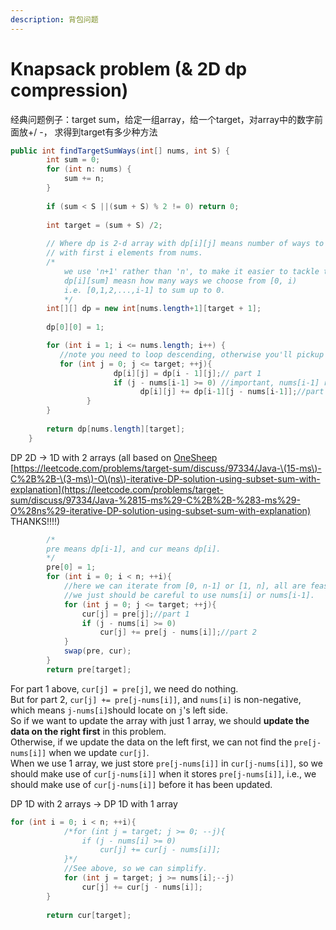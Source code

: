 ```yaml
---
description: 背包问题
---
```


# Knapsack problem \(& 2D dp compression\)



经典问题例子：target sum，给定一组array，给一个target，对array中的数字前面放+/ -， 求得到target有多少种方法

```java
public int findTargetSumWays(int[] nums, int S) {
        int sum = 0;
        for (int n: nums) {
            sum += n;
        }
        
        if (sum < S ||(sum + S) % 2 != 0) return 0;
        
        int target = (sum + S) /2;
        
        // Where dp is 2-d array with dp[i][j] means number of ways to get sum j 
        // with first i elements from nums.
        /*
    		we use 'n+1' rather than 'n', to make it easier to tackle the boundary.
    		dp[i][sum] measn how many ways we choose from [0, i) 
    		i.e. [0,1,2,...,i-1] to sum up to 0.
    		*/
        int[][] dp = new int[nums.length+1][target + 1]; 
        
        dp[0][0] = 1;

        for (int i = 1; i <= nums.length; i++) {
           //note you need to loop descending, otherwise you'll pickup duplicated partial result along the way
           for (int j = 0; j <= target; ++j){
				       dp[i][j] = dp[i - 1][j];// part 1
				       if (j - nums[i-1] >= 0) //important, nums[i-1] rather than nums[i].
					         dp[i][j] += dp[i-1][j - nums[i-1]];//part 2
			     }
        }
        
        return dp[nums.length][target];
    }
```

DP 2D -&gt; 1D with 2 arrays \(all based on  [OneSheep](https://leetcode.com/OneSheep) [https://leetcode.com/problems/target-sum/discuss/97334/Java-\(15-ms\)-C%2B%2B-\(3-ms\)-O\(ns\)-iterative-DP-solution-using-subset-sum-with-explanation](https://leetcode.com/problems/target-sum/discuss/97334/Java-%2815-ms%29-C%2B%2B-%283-ms%29-O%28ns%29-iterative-DP-solution-using-subset-sum-with-explanation) THANKS!!!!\)

```java
		/*
		pre means dp[i-1], and cur means dp[i].
		*/
		pre[0] = 1;
		for (int i = 0; i < n; ++i){
			//here we can iterate from [0, n-1] or [1, n], all are feasible.
			//we just should be careful to use nums[i] or nums[i-1].
			for (int j = 0; j <= target; ++j){
				cur[j] = pre[j];//part 1
				if (j - nums[i] >= 0)
					cur[j] += pre[j - nums[i]];//part 2
			}
			swap(pre, cur);
		}
		return pre[target];
```

 For part 1 above, `cur[j] = pre[j]`, we need do nothing.  
 But for part 2, `cur[j] += pre[j-nums[i]]`, and `nums[i]` is non-negative, which means `j-nums[i]`should locate on `j`'s left side.  
 So if we want to update the array with just 1 array, we should **update the data on the right first** in this problem.  
 Otherwise, if we update the data on the left first, we can not find the `pre[j-nums[i]]` when we update `cur[j]`.  
 When we use 1 array, we just store `pre[j-nums[i]]` in `cur[j-nums[i]]`, so we should make use of `cur[j-nums[i]]` when it stores `pre[j-nums[i]]`, i.e., we should make use of `cur[j-nums[i]]` before it has been updated.

DP 1D with 2 arrays -&gt; DP 1D with 1 array

```cpp
for (int i = 0; i < n; ++i){
			/*for (int j = target; j >= 0; --j){
				if (j - nums[i] >= 0)
					cur[j] += cur[j - nums[i]];
			}*/
			//See above, so we can simplify.
			for (int j = target; j >= nums[i];--j)
				cur[j] += cur[j - nums[i]];
		}
		
		return cur[target];
```



